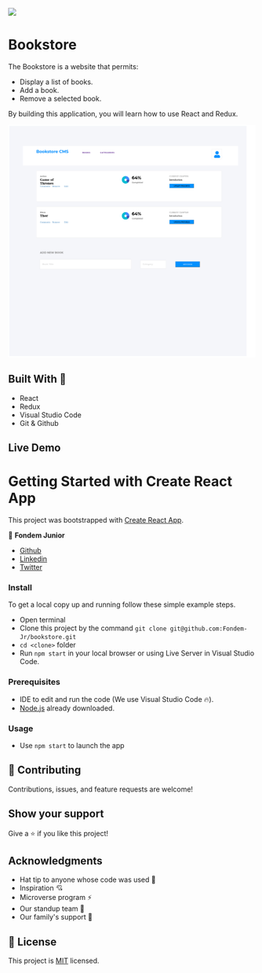 ![](https://img.shields.io/badge/Microverse-blueviolet)

# Bookstore
The Bookstore is a website that permits:

- Display a list of books.
- Add a book.
- Remove a selected book.
  
By building this application, you will learn how to use React and Redux.

![screenshot](./src/components/assets/ScreenshotReactApp.png)

## Built With 🔨

- React
- Redux
- Visual Studio Code
- Git & Github
## Live Demo

# Getting Started with Create React App

This project was bootstrapped with [Create React App](https://github.com/facebook/create-react-app).

👤 **Fondem Junior**

 - [Github](https://github.com/Fondem-Jr)
 - [Linkedin](https://www.linkedin.com/in/fondem-junior-57484744/)
 - [Twitter](https://twitter.com/OpportunistZeus)

### Install

To get a local copy up and running follow these simple example steps.
- Open terminal
- Clone this project by the command `git clone git@github.com:Fondem-Jr/bookstore.git`
- `cd <clone>` folder
- Run `npm start` in your local browser or using Live Server in Visual Studio Code.

### Prerequisites

- IDE to edit and run the code (We use Visual Studio Code 🔥).
- [Node.js](https://nodejs.org/en/download/) already downloaded.

### Usage

- Use ```npm start``` to launch the app 

## 🤝 Contributing

Contributions, issues, and feature requests are welcome!

## Show your support

Give a ⭐️ if you like this project!


## Acknowledgments

- Hat tip to anyone whose code was used 🔰
- Inspiration 💘
- Microverse program ⚡
- Our standup team 🏹
- Our family's support 🙌

## 📝 License

This project is [MIT](https://opensource.org/licenses/MIT) licensed.